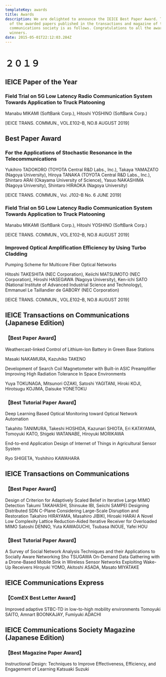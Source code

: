 ```yaml
---
templateKey: awards
title: Awards
description: We are delighted to announce the IEICE Best Paper Award. The list
  of the awarded papers published in the transactions and magazine of the
  communications society is as follows. Congratulations to all the award
  winners.
date: 2015-05-01T22:12:03.284Z
---
```


# ２０１９ 
## IEICE Paper of the Year

### Field Trial on 5G Low Latency Radio Communication System Towards Application to Truck Platooning

Manabu MIKAMI (SoftBank Corp.), Hitoshi YOSHINO (SoftBank Corp.)

[IEICE TRANS. COMMUN., VOL.E102–B, NO.8 AUGUST 2019]

## Best Paper Award

### For the Applications of Stochastic Resonance in the Telecommunications

Yukihiro TADOKORO (TOYOTA Central R&D Labs., Inc.), Takaya YAMAZATO (Nagoya University), Hiroya TANAKA (TOYOTA Central R&D Labs., Inc.), Shintaro ARAI (Okayama University of Science), Yasuo NAKASHIMA (Nagoya University), Shintaro HIRAOKA (Nagoya University)

[IEICE TRANS. COMMUN., Vol. J102–B No. 6 JUNE 2019]

### Field Trial on 5G Low Latency Radio Communication System Towards Application to Truck Platooning

Manabu MIKAMI (SoftBank Corp.), Hitoshi YOSHINO (SoftBank Corp.)

[IEICE TRANS. COMMUN., VOL.E102–B, NO.8 AUGUST 2019]


### Improved Optical Amplification Efficiency by Using Turbo Cladding
Pumping Scheme for Multicore Fiber Optical Networks

Hitoshi TAKESHITA (NEC Corporation), Keiichi MATSUMOTO (NEC Corporation), Hiroshi HASEGAWA (Nagoya University), Ken-ichi SATO (National Institute of Advanced Industrial Science and Technology), Emmanuel Le Taillandier de GABORY (NEC Corporation)

[IEICE TRANS. COMMUN., VOL.E102–B, NO.8 AUGUST 2019]

## IEICE Transactions on Communications (Japanese Edition)

### 【Best Paper Award】

Weathercast-linked Control of Lithium-Ion Battery in Green Base Stations

Masaki NAKAMURA, Kazuhiko TAKENO

Development of Search Coil Magnetometer with Built-in ASIC Preamplifier Improving High Radiation Tolerance In Space Environments

Yuya TOKUNAGA, Mitsunori OZAKI, Satoshi YAGITANI, Hiroki KOJI, Hirotsugu KOJIMA, Daisuke YONETOKU

### 【Best Tutorial Paper Award】

Deep Learning Based Optical Monitoring toward Optical Network Automation

Takahito TANIMURA, Takeshi HOSHIDA, Kazunari SHIOTA, Eri KATAYAMA, Tomoyuki KATO, Shigeki WATANABE, Hiroyuki MORIKAWA

End-to-end Application Design of Internet of Things in Agricultural Sensor System

Ryo SHIGETA, Yoshihiro KAWAHARA

## IEICE Transactions on Communications

### 【Best Paper Award】
Design of Criterion for Adaptively Scaled Belief in Iterative Large MIMO Detection
Takumi TAKAHASHI, Shinsuke IBI, Seiichi SAMPEI
Designing Distributed SDN C-Plane Considering Large-Scale Disruption and Restoration
Takahiro HIRAYAMA, Masahiro JIBIKI, Hiroaki HARAI
A Novel Low Complexity Lattice Reduction-Aided Iterative Receiver for Overloaded MIMO
Satoshi DENNO, Yuta KAWAGUCHI, Tsubasa INOUE, Yafei HOU

### 【Best Tutorial Paper Award】
A Survey of Social Network Analysis Techniques and their Applications to Socially Aware Networking
Sho TSUGAWA
On-Demand Data Gathering with a Drone-Based Mobile Sink in Wireless Sensor Networks Exploiting Wake-Up Receivers
Hiroyuki YOMO, Akitoshi ASADA, Masato MIYATAKE

## IEICE Communications Express

### 【ComEX Best Letter Award】
Improved adaptive STBC-TD in low-to-high mobility environments
Tomoyuki SAITO, Amnart BOONKAJAY, Fumiyuki ADACHI

## IEICE Communications Society Magazine (Japanese Edition)

### 【Best Magazine Paper Award】
Instructional Design: Techniques to Improve Effectiveness, Efficiency, and Engagement of Learning
Katsuaki Suzuki